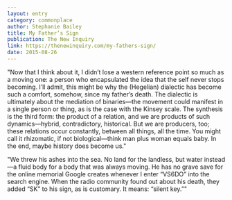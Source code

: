 ```yaml
---
layout: entry
category: commonplace
author: Stephanie Bailey
title: My Father’s Sign
publication: The New Inquiry
link: https://thenewinquiry.com/my-fathers-sign/
date: 2015-08-26
---
```


"Now that I think about it, I didn’t lose a western reference point so much as a moving one: a person who encapsulated the idea that the self never stops becoming. I’ll admit, this might be why the (Hegelian) dialectic has become such a comfort, somehow, since my father’s death. The dialectic is ultimately about the mediation of binaries—the movement could manifest in a single person or thing, as is the case with the Kinsey scale. The synthesis is the third form: the product of a relation, and we are products of such dynamics—hybrid, contradictory, historical. But we are producers, too; these relations occur constantly, between all things, all the time. You might call it rhizomatic, if not biological—think man plus woman equals baby. In the end, maybe history does become us."

"We threw his ashes into the sea. No land for the landless, but water instead—a fluid body for a body that was always moving. He has no grave save for the online memorial Google creates whenever I enter “VS6DO” into the search engine. When the radio community found out about his death, they added “SK” to his sign, as is customary. It means: “silent key.”"